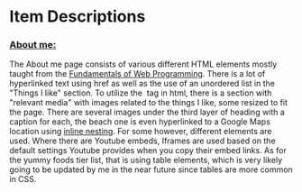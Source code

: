 <html>
  <h1>Item Descriptions</h1>
  <h3><a href="https://clongb.github.io/items/about.html">About me:</a></h3>
  <body>
    <p>The About me page consists of various different HTML elements mostly taught from the <a href="https://runestone.academy/runestone/books/published/webfundamentals/HTML/toctree.html">Fundamentals of Web Programming</a>. There is a lot of hyperlinked text using href as well as the use of an unordered list in the "Things I like" section. To utilize the <img> tag in html, there is a section with "relevant media" with images related to the things I like, some resized to fit the page. There are several images under the third layer of heading with a caption for each, the beach one is even hyperlinked to a Google Maps location using <a href="https://github.com/clongb/clongb.github.io/commit/1f4884be6441ddc803ec472e0f7738cdd5afca3c#diff-803aebf51dbc2c943a0497ea3ac83678a0685acc84819a945bbf55d82e2f3e61">inline nesting</a>. For some however, different elements are used. Where there are Youtube embeds, Iframes are used based on the default settings Youtube provides when you copy their embed links. As for the yummy foods tier list, that is using table elements, which is very likely going to be updated by me in the near future since tables are more common in CSS.</p>
  </body>
</html>
